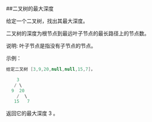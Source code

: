 ##二叉树的最大深度

给定一个二叉树，找出其最大深度。

二叉树的深度为根节点到最远叶子节点的最长路径上的节点数。

说明: 叶子节点是指没有子节点的节点。

示例：

```java
给定二叉树 [3,9,20,null,null,15,7]，

    3
   / \
  9  20
    /  \
   15   7
```

返回它的最大深度 3 。